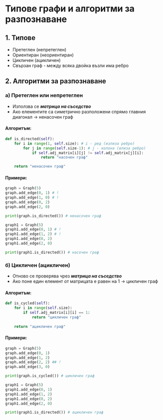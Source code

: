 # Типове графи и алгоритми за разпознаване

## 1. Типове

* Претеглен (непретеглен)
* Ориентиран (неориентиран)
* Цикличен (ацикличен)
* Свързан граф - между всяка двойка възли има ребро

## 2. Алгоритми за разпознаване

### a) Претеглен или непретеглен
* Използва се **_матрица на съседство_**
* Ако елементите са симетрично разположени спрямо главния диагонал -> ненасочен граф

#### Алгоритъм:
```py
def is_directed(self):
    for i in range(1, self.size): # i - ред (излиза ребро)
        for j in range(self.size-1): # j - колона (влиза ребро)
            if self.adj_matrix[i][j] != self.adj_matrix[j][i]:
                return "насочен граф"

    return "ненасочен граф"
```
#### Примери:
```py
graph = Graph(5)
graph.add_edge(0, 1) # !
graph.add_edge(1, 0) # !
graph.add_edge(0, 2)
graph.add_edge(2, 0)

print(graph.is_directed()) # ненасочен граф

graph1 = Graph(5)
graph1.add_edge(0, 1) # !
graph1.add_edge(1, 2) # !
graph1.add_edge(0, 2)
graph1.add_edge(2, 0)

print(graph1.is_directed()) # насочен граф
```

### б) Цикличен (ацикличен)
* Отново се проверява чрез **_матрица на съседство_**
* Ако поне един елемент от матрицата е равен на 1 -> цикличен граф

#### Алгоритъм:
```py
def is_cycled(self):
    for i in range(self.size):
        if self.adj_matrix[i][i] == 1:
            return "цикличен граф"
    
    return "ацикличен граф"
```

#### Примери:
```py
graph = Graph(5)
graph.add_edge(0, 1)
graph.add_edge(1, 2)
graph.add_edge(2, 2) ## !
graph.add_edge(3, 0)

print(graph.is_cycled()) # цикличен граф

graph1 = Graph(5)
graph1.add_edge(0, 1)
graph1.add_edge(1, 2)
graph1.add_edge(0, 2)
graph1.add_edge(2, 0)

print(graph1.is_directed()) # ацикличен граф
```